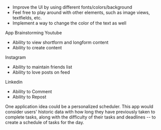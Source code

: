 - Improve the UI by using different fonts/colors/background
- Feel free to play around with other elements, such as image views, textfields, etc.
- Implement a way to change the color of the text as well

App Brainstorming 
Youtube 
  - Ability to view shortform and longform content
  - Ability to create content

Instagram 
- Ability to maintain friends list
- Ability to love posts on feed

Linkedin
- Ability to Comment
- Ability to Repost

One application idea could be a personalized scheduler. This app would consider users'
historic data with how long they have previously taken to complete tasks, along with the difficulty of their tasks and deadlines 
-- to create a schedule of tasks for the day.
